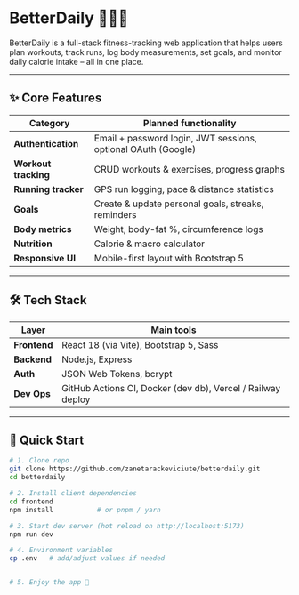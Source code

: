 # BetterDaily 🏃‍♂️💪

BetterDaily is a full-stack fitness-tracking web application that helps users plan workouts, track runs, log body measurements, set goals, and monitor daily calorie intake – all in one place.

---

## ✨ Core Features
| Category | Planned functionality |
|----------|-----------------------|
| **Authentication** | Email + password login, JWT sessions, optional OAuth (Google) |
| **Workout tracking** | CRUD workouts & exercises, progress graphs |
| **Running tracker** | GPS run logging, pace & distance statistics |
| **Goals** | Create & update personal goals, streaks, reminders |
| **Body metrics** | Weight, body-fat %, circumference logs |
| **Nutrition** | Calorie & macro calculator |
| **Responsive UI** | Mobile-first layout with Bootstrap 5 |

---

## 🛠 Tech Stack

| Layer | Main tools |
|-------|------------|
| **Frontend** | React 18 (via Vite), Bootstrap 5, Sass |
| **Backend** | Node.js, Express|
| **Auth** | JSON Web Tokens, bcrypt |
| **Dev Ops** | GitHub Actions CI, Docker (dev db), Vercel / Railway deploy |

---

## 🚀 Quick Start

```bash
# 1. Clone repo
git clone https://github.com/zanetarackeviciute/betterdaily.git
cd betterdaily

# 2. Install client dependencies
cd frontend
npm install           # or pnpm / yarn

# 3. Start dev server (hot reload on http://localhost:5173)
npm run dev

# 4. Environment variables  
cp .env   # add/adjust values if needed


# 5. Enjoy the app 🎉
